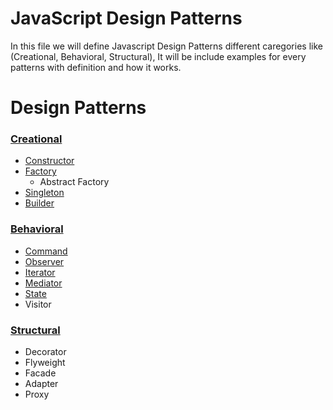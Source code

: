 # JavaScript Design Patterns
  In this file we will define Javascript Design Patterns different caregories like (Creational, Behavioral, Structural), It will be include examples for every patterns with definition and how it works.

<h1>Design Patterns</h1>
    <h3><a href="https://github.com/moumen-soliman/Javascript/tree/master/Design%20Patterns/creational">Creational</a></h3>
    <ul>
        <li><a href="https://github.com/moumen-soliman/Javascript/tree/master/Design%20Patterns/creational/constructor">Constructor</a></li>
        <li><a href="https://github.com/moumen-soliman/Javascript/tree/master/Design%20Patterns/creational/factory">Factory</a>
            <ul>
                <li>Abstract Factory</li>
            </ul>
        </li>
        <li><a href="https://github.com/moumen-soliman/Javascript/tree/master/Design%20Patterns/creational/singleton">Singleton</a></li>
        <li><a href="https://github.com/moumen-soliman/Javascript/tree/master/Design%20Patterns/creational/builder">Builder</a></li>
    </ul>
    <h3><a href="https://github.com/moumen-soliman/Javascript/tree/master/Design%20Patterns/behavioral">Behavioral</a></h3>
    <ul>
        <li><a href="https://github.com/moumen-soliman/Javascript/tree/master/Design%20Patterns/behavioral/command">Command</a></li>
        <li><a href="https://github.com/moumen-soliman/Javascript/tree/master/Design%20Patterns/behavioral/observer">Observer</a></li>
        <li><a href="https://github.com/moumen-soliman/Javascript/tree/master/Design%20Patterns/behavioral/iterator">Iterator</a></li>
        <li><a href="https://github.com/moumen-soliman/Javascript/tree/master/Design%20Patterns/behavioral/mediator">Mediator</a></li>
        <li><a href="https://github.com/moumen-soliman/Javascript/tree/master/Design%20Patterns/behavioral/state">State</a></li>
        <li>Visitor</li>
    </ul>
    <h3><a href="https://github.com/moumen-soliman/Javascript/tree/master/Design%20Patterns/structural">Structural</a></h3>
    <ul>
        <li>Decorator</li>
        <li>Flyweight</li>
        <li>Facade</li>
        <li>Adapter</li>
        <li>Proxy</li>
    </ul>
